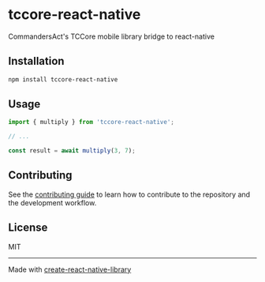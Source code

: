 # tccore-react-native

CommandersAct's TCCore mobile library bridge to react-native

## Installation

```sh
npm install tccore-react-native
```

## Usage

```js
import { multiply } from 'tccore-react-native';

// ...

const result = await multiply(3, 7);
```

## Contributing

See the [contributing guide](CONTRIBUTING.md) to learn how to contribute to the repository and the development workflow.

## License

MIT

---

Made with [create-react-native-library](https://github.com/callstack/react-native-builder-bob)
